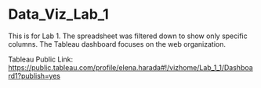 # Data_Viz_Lab_1
This is for Lab 1. 
The spreadsheet was filtered down to show only specific columns.
The Tableau dashboard focuses on the web organization.

Tableau Public Link:
https://public.tableau.com/profile/elena.harada#!/vizhome/Lab_1_1/Dashboard1?publish=yes
